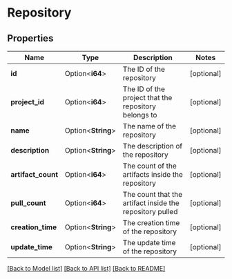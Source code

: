 # Repository

## Properties

Name | Type | Description | Notes
------------ | ------------- | ------------- | -------------
**id** | Option<**i64**> | The ID of the repository | [optional]
**project_id** | Option<**i64**> | The ID of the project that the repository belongs to | [optional]
**name** | Option<**String**> | The name of the repository | [optional]
**description** | Option<**String**> | The description of the repository | [optional]
**artifact_count** | Option<**i64**> | The count of the artifacts inside the repository | [optional]
**pull_count** | Option<**i64**> | The count that the artifact inside the repository pulled | [optional]
**creation_time** | Option<**String**> | The creation time of the repository | [optional]
**update_time** | Option<**String**> | The update time of the repository | [optional]

[[Back to Model list]](../README.md#documentation-for-models) [[Back to API list]](../README.md#documentation-for-api-endpoints) [[Back to README]](../README.md)


